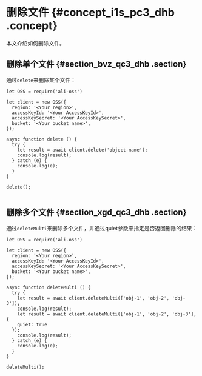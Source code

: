 # 删除文件 {#concept_i1s_pc3_dhb .concept}

本文介绍如何删除文件。

## 删除单个文件 {#section_bvz_qc3_dhb .section}

通过`delete`来删除某个文件：

```language-js
let OSS = require('ali-oss')

let client = new OSS({
  region: '<Your region>',
  accessKeyId: '<Your AccessKeyId>',
  accessKeySecret: '<Your AccessKeySecret>',
  bucket: '<Your bucket name>',
});

async function delete () {
  try {
    let result = await client.delete('object-name');
    console.log(result);
  } catch (e) {
    console.log(e);
  }
}

delete();
			
```

## 删除多个文件 {#section_xgd_qc3_dhb .section}

通过`deleteMulti`来删除多个文件，并通过quiet参数来指定是否返回删除的结果：

```language-js
let OSS = require('ali-oss')

let client = new OSS({
  region: '<Your region>',
  accessKeyId: '<Your AccessKeyId>',
  accessKeySecret: '<Your AccessKeySecret>',
  bucket: '<Your bucket name>',
});

async function deleteMulti () {
  try {
    let result = await client.deleteMulti(['obj-1', 'obj-2', 'obj-3']);
    console.log(result);
    let result = await client.deleteMulti(['obj-1', 'obj-2', 'obj-3'], {
    quiet: true
  });
    console.log(result);
  } catch (e) {
    console.log(e);
  }
}

deleteMulti();
			
```

